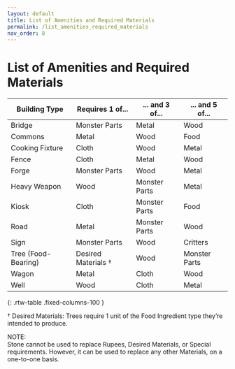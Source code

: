 ```yaml
---
layout: default
title: List of Amenities and Required Materials
permalink: /list_amenities_required_materials
nav_order: 8
---
```


# List of Amenities and Required Materials

| Building Type       | Requires 1 of...    | ... and 3 of... | ... and 5 of... |
|-------------------- |---------------------|-----------------|-----------------|
| Bridge              | Monster Parts       | Metal           | Wood            |
| Commons             | Metal               | Wood            | Food            |
| Cooking Fixture     | Cloth               | Wood            | Metal           |
| Fence               | Cloth               | Metal           | Wood            |
| Forge               | Monster Parts       | Wood            | Metal           |
| Heavy Weapon        | Wood                | Monster Parts   | Metal           |
| Kiosk               | Cloth               | Monster Parts   | Food            |
| Road                | Metal               | Monster Parts   | Wood            |
| Sign                | Monster Parts       | Wood            | Critters        |
| Tree (Food-Bearing) | Desired Materials † | Wood            | Monster Parts   |
| Wagon               | Metal               | Cloth           | Wood            |
| Well                | Wood                | Cloth           | Metal           |
{: .rtw-table .fixed-columns-100 }

† Desired Materials: Trees require 1 unit of the Food Ingredient type they’re intended to produce.

NOTE:  
Stone cannot be used to replace Rupees, Desired Materials, or Special requirements. However, it can be used to replace any other Materials, on a one-to-one basis.